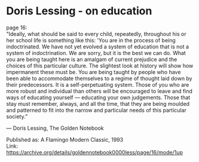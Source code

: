 # Doris Lessing - on education

page 16:  
"Ideally, what should be said to every child, repeatedly, throughout his or her school life is something like this: 'You are in the process of being indoctrinated. We have not yet evolved a system of education that is not a system of indoctrination. We are sorry, but it is the best we can do. What you are being taught here is an amalgam of current prejudice and the choices of this particular culture. The slightest look at history will show how impermanent these must be. You are being taught by people who have been able to accommodate themselves to a regime of thought laid down by their predecessors. It is a self-perpetuating system. Those of you who are more robust and individual than others will be encouraged to leave and find ways of educating yourself — educating your own judgements. Those that stay must remember, always, and all the time, that they are being moulded and patterned to fit into the narrow and particular needs of this particular society.”  

― Doris Lessing, The Golden Notebook  

Published as: A Flamingo Modern Classic, 1993  
Link: <https://archive.org/details/goldennotebook0000less/page/16/mode/1up>  


